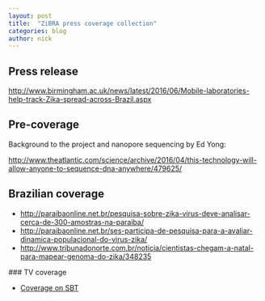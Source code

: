 ```yaml
---
layout: post
title:  "ZiBRA press coverage collection"
categories: blog
author: nick
---
```


## Press release

http://www.birmingham.ac.uk/news/latest/2016/06/Mobile-laboratories-help-track-Zika-spread-across-Brazil.aspx

## Pre-coverage

Background to the project and nanopore sequencing by Ed Yong:

<http://www.theatlantic.com/science/archive/2016/04/this-technology-will-allow-anyone-to-sequence-dna-anywhere/479625/>

## Brazilian coverage

  - <http://paraibaonline.net.br/pesquisa-sobre-zika-virus-deve-analisar-cerca-de-300-amostras-na-paraiba/>
  - <http://paraibaonline.net.br/ses-participa-de-pesquisa-para-a-avaliar-dinamica-populacional-do-virus-zika/>
  - <http://www.tribunadonorte.com.br/noticia/cientistas-chegam-a-natal-para-mapear-genoma-do-zika/348235>


### TV coverage

  - <a href="https://www.youtube.com/watch?v=9YXfXy9sh_I&app=desktop">Coverage on SBT</a>


